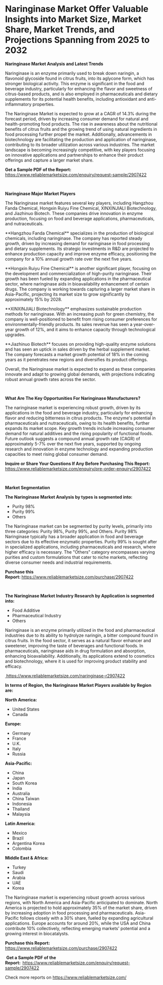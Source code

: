 <p><h1>Naringinase Market Offer Valuable Insights into Market Size, Market Share, Market Trends, and Projections Spanning from 2025 to 2032</h1></p><p><strong>Naringinase Market Analysis and Latest Trends</strong></p>
<p><p>Naringinase is an enzyme primarily used to break down naringin, a flavonoid glycoside found in citrus fruits, into its aglycone form, which has stronger biological activity. This enzyme is significant in the food and beverage industry, particularly for enhancing the flavor and sweetness of citrus-based products, and is also employed in pharmaceuticals and dietary supplements for its potential health benefits, including antioxidant and anti-inflammatory properties.</p><p>The Naringinase Market is expected to grow at a CAGR of 14.3% during the forecast period, driven by increasing consumer demand for natural and health-promoting food products. The rise in awareness about the nutritional benefits of citrus fruits and the growing trend of using natural ingredients in food processing further propel the market. Additionally, advancements in biotechnology are facilitating the production and application of naringinase, contributing to its broader utilization across various industries. The market landscape is becoming increasingly competitive, with key players focusing on innovative applications and partnerships to enhance their product offerings and capture a larger market share.</p></p>
<p><strong>Get a Sample PDF of the Report:&nbsp;</strong> <a href="https://www.reliablemarketsize.com/enquiry/request-sample/2907422?utm_campaign=2281&utm_medium=2&utm_source=Github&utm_content=ia&utm_term=12032025&utm_id=naringinase">https://www.reliablemarketsize.com/enquiry/request-sample/2907422</a></p>
<p>&nbsp;</p>
<p><strong>Naringinase Major Market Players</strong></p>
<p><p>The Naringinase market features several key players, including Hangzhou Fanda Chemical, Hongxin Ruiyu Fine Chemical, XINXINJIALI Biotechnology, and Jiazhinuo Biotech. These companies drive innovation in enzyme production, focusing on food and beverage applications, pharmaceuticals, and nutraceuticals.</p><p>**Hangzhou Fanda Chemical** specializes in the production of biological chemicals, including naringinase. The company has reported steady growth, driven by increasing demand for naringinase in food processing and dietary supplements. Its strategic investments in R&D are projected to enhance production capacity and improve enzyme efficacy, positioning the company for a 10% annual growth rate over the next five years.</p><p>**Hongxin Ruiyu Fine Chemical** is another significant player, focusing on the development and commercialization of high-purity naringinase. Their growth has been fueled by expanding applications in the pharmaceutical sector, where naringinase aids in bioavailability enhancement of certain drugs. The company is working towards capturing a larger market share in Asia-Pacific, projecting its market size to grow significantly by approximately 15% by 2028.</p><p>**XINXINJIALI Biotechnology** emphasizes sustainable production methods for naringinase. With an increasing push for green chemistry, the company is well-positioned to benefit from rising consumer preferences for environmentally-friendly products. Its sales revenue has seen a year-over-year growth of 12%, and it aims to enhance capacity through technological upgrades.</p><p>**Jiazhinuo Biotech** focuses on providing high-quality enzyme solutions and has seen an uptick in sales driven by the herbal supplement market. The company forecasts a market growth potential of 18% in the coming years as it penetrates new regions and diversifies its product offerings.</p><p>Overall, the Naringinase market is expected to expand as these companies innovate and adapt to growing global demands, with projections indicating robust annual growth rates across the sector.</p></p>
<p>&nbsp;</p>
<p><strong>What Are The Key Opportunities For Naringinase Manufacturers?</strong></p>
<p><p>The naringinase market is experiencing robust growth, driven by its applications in the food and beverage industry, particularly for enhancing flavor and reducing bitterness in citrus products. The enzyme's potential in pharmaceuticals and nutraceuticals, owing to its health benefits, further expands its market scope. Key growth trends include increasing consumer demand for natural additives and the rising popularity of functional foods. Future outlook suggests a compound annual growth rate (CAGR) of approximately 5-7% over the next five years, supported by ongoing research and innovation in enzyme technology and expanding production capacities to meet rising global consumer demand.</p></p>
<p><strong>Inquire or Share Your Questions If Any Before Purchasing This Report:</strong> <a href="https://www.reliablemarketsize.com/enquiry/pre-order-enquiry/2907422?utm_campaign=2281&utm_medium=2&utm_source=Github&utm_content=ia&utm_term=12032025&utm_id=naringinase">https://www.reliablemarketsize.com/enquiry/pre-order-enquiry/2907422</a></p>
<p>&nbsp;</p>
<p><strong>Market Segmentation</strong></p>
<p><strong>The Naringinase Market Analysis by types is segmented into:</strong></p>
<p><ul><li>Purity 98%</li><li>Purity 99%</li><li>Others</li></ul></p>
<p><p>The Naringinase market can be segmented by purity levels, primarily into three categories: Purity 98%, Purity 99%, and Others. Purity 98% Naringinase typically has a broader application in food and beverage sectors due to its effective enzymatic properties. Purity 99% is sought after in specialized applications, including pharmaceuticals and research, where higher efficacy is necessary. The "Others" category encompasses varying purities and custom formulations that cater to niche markets, reflecting diverse consumer needs and industrial requirements.</p></p>
<p><strong>Purchase this Report:&nbsp;</strong><a href="https://www.reliablemarketsize.com/purchase/2907422?utm_campaign=2281&utm_medium=2&utm_source=Github&utm_content=ia&utm_term=12032025&utm_id=naringinase">https://www.reliablemarketsize.com/purchase/2907422</a></p>
<p>&nbsp;</p>
<p><strong>The Naringinase Market Industry Research by Application is segmented into:</strong></p>
<p><ul><li>Food Additive</li><li>Pharmaceutical Industry</li><li>Others</li></ul></p>
<p><p>Naringinase is an enzyme primarily utilized in the food and pharmaceutical industries due to its ability to hydrolyze naringin, a bitter compound found in citrus fruits. In the food sector, it serves as a natural flavor enhancer and sweetener, improving the taste of beverages and functional foods. In pharmaceuticals, naringinase aids in drug formulation and absorption, enhancing bioavailability. Additionally, its applications extend to cosmetics and biotechnology, where it is used for improving product stability and efficacy.</p></p>
<p><a href="https://www.reliablemarketsize.com/naringinase-r2907422?utm_campaign=2281&utm_medium=2&utm_source=Github&utm_content=ia&utm_term=12032025&utm_id=naringinase">&nbsp;https://www.reliablemarketsize.com/naringinase-r2907422</a></p>
<p><strong>In terms of Region, the Naringinase Market Players available by Region are:</strong></p>
<p>
    <p> <strong> North America: </strong>
        <ul>
            <li>United States</li>
            <li>Canada</li>
        </ul>
        </p> 
    <p> <strong> Europe: </strong>
        <ul>
            <li>Germany</li>
            <li>France</li>
            <li>U.K.</li>
            <li>Italy</li>
            <li>Russia</li>
        </ul>
        </p> 
    <p> <strong> Asia-Pacific: </strong>
        <ul>
            <li>China</li>
            <li>Japan</li>
            <li>South Korea</li>
            <li>India</li>
            <li>Australia</li>
            <li>China Taiwan</li>
            <li>Indonesia</li>
            <li>Thailand</li>
            <li>Malaysia</li>
        </ul>
        </p> 
    <p> <strong> Latin America: </strong>
        <ul>
            <li>Mexico</li>
            <li>Brazil</li>
            <li>Argentina Korea</li>
            <li>Colombia</li>
        </ul>
        </p> 
    <p> <strong> Middle East & Africa: </strong>
        <ul>
            <li>Turkey</li>
            <li>Saudi</li>
            <li>Arabia</li>
            <li>UAE</li>
            <li>Korea</li>
        </ul>
    </p>
    </p>
<p><p>The Naringinase market is experiencing robust growth across various regions, with North America and Asia-Pacific anticipated to dominate. North America is projected to hold approximately 35% of the market share, driven by increasing adoption in food processing and pharmaceuticals. Asia-Pacific follows closely with a 30% share, fueled by expanding agricultural applications. Europe accounts for around 20%, while the USA and China contribute 10% collectively, reflecting emerging markets' potential and a growing interest in biocatalysts.</p></p>
<p><strong>Purchase this Report: </strong><a href="https://www.reliablemarketsize.com/purchase/2907422?utm_campaign=2281&utm_medium=2&utm_source=Github&utm_content=ia&utm_term=12032025&utm_id=naringinase">https://www.reliablemarketsize.com/purchase/2907422</a></p>
<p>&nbsp;<strong>Get a Sample PDF of the Report:&nbsp;&nbsp;</strong><a href="https://www.reliablemarketsize.com/enquiry/request-sample/2907422?utm_campaign=2281&utm_medium=2&utm_source=Github&utm_content=ia&utm_term=12032025&utm_id=naringinase">https://www.reliablemarketsize.com/enquiry/request-sample/2907422</a></p>
<p><strong></strong></p>
<p>Check more reports on <a href="https://www.reliablemarketsize.com/?utm_campaign=2281&utm_medium=2&utm_source=Github&utm_content=ia&utm_term=12032025&utm_id=naringinase">https://www.reliablemarketsize.com/</a></p>